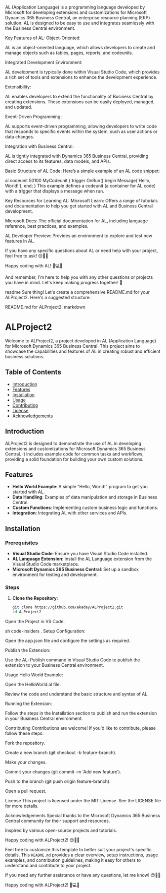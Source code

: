 AL (Application Language) is a programming language developed by Microsoft for developing extensions and customizations for Microsoft Dynamics 365 Business Central, an enterprise resource planning (ERP) solution. AL is designed to be easy to use and integrates seamlessly with the Business Central environment.

Key Features of AL:
Object-Oriented:

AL is an object-oriented language, which allows developers to create and manage objects such as tables, pages, reports, and codeunits.

Integrated Development Environment:

AL development is typically done within Visual Studio Code, which provides a rich set of tools and extensions to enhance the development experience.

Extensibility:

AL enables developers to extend the functionality of Business Central by creating extensions. These extensions can be easily deployed, managed, and updated.

Event-Driven Programming:

AL supports event-driven programming, allowing developers to write code that responds to specific events within the system, such as user actions or data changes.

Integration with Business Central:

AL is tightly integrated with Dynamics 365 Business Central, providing direct access to its features, data models, and APIs.

Basic Structure of AL Code:
Here’s a simple example of an AL code snippet:

al
codeunit 50100 MyCodeunit
{
    trigger OnRun()
    begin
        Message('Hello, World!');
    end;
}
This example defines a codeunit (a container for AL code) with a trigger that displays a message when run.

Key Resources for Learning AL:
Microsoft Learn: Offers a range of tutorials and documentation to help you get started with AL and Business Central development.

Microsoft Docs: The official documentation for AL, including language reference, best practices, and examples.

AL Developer Preview: Provides an environment to explore and test new features in AL.

If you have any specific questions about AL or need help with your project, feel free to ask! 😊🚀✨

Happy coding with AL! 🎉💻✨

And remember, I'm here to help you with any other questions or projects you have in mind. Let's keep making progress together! 💪

readme
Sure thing! Let's create a comprehensive README.md for your ALProject2. Here's a suggested structure:

README.md for ALProject2:
markdown
# ALProject2

Welcome to ALProject2, a project developed in AL (Application Language) for Microsoft Dynamics 365 Business Central. This project aims to showcase the capabilities and features of AL in creating robust and efficient business solutions.

## Table of Contents

- [Introduction](#introduction)
- [Features](#features)
- [Installation](#installation)
- [Usage](#usage)
- [Contributing](#contributing)
- [License](#license)
- [Acknowledgements](#acknowledgements)

## Introduction

ALProject2 is designed to demonstrate the use of AL in developing extensions and customizations for Microsoft Dynamics 365 Business Central. It includes example code for common tasks and workflows, providing a solid foundation for building your own custom solutions.

## Features

- **Hello World Example**: A simple "Hello, World!" program to get you started with AL.
- **Data Handling**: Examples of data manipulation and storage in Business Central.
- **Custom Functions**: Implementing custom business logic and functions.
- **Integration**: Integrating AL with other services and APIs.

## Installation

### Prerequisites

- **Visual Studio Code**: Ensure you have Visual Studio Code installed.
- **AL Language Extension**: Install the AL Language extension from the Visual Studio Code marketplace.
- **Microsoft Dynamics 365 Business Central**: Set up a sandbox environment for testing and development.

### Steps

1. **Clone the Repository**:
   ```sh
   git clone https://github.com/akaday/ALProject2.git
   cd ALProject2
Open the Project in VS Code:

sh
code-insiders .
Setup Configuration:

Open the app.json file and configure the settings as required.

Publish the Extension:

Use the AL: Publish command in Visual Studio Code to publish the extension to your Business Central environment.

Usage
Hello World Example:

Open the HelloWorld.al file.

Review the code and understand the basic structure and syntax of AL.

Running the Extension:

Follow the steps in the Installation section to publish and run the extension in your Business Central environment.

Contributing
Contributions are welcome! If you'd like to contribute, please follow these steps:

Fork the repository.

Create a new branch (git checkout -b feature-branch).

Make your changes.

Commit your changes (git commit -m 'Add new feature').

Push to the branch (git push origin feature-branch).

Open a pull request.

License
This project is licensed under the MIT License. See the LICENSE file for more details.

Acknowledgements
Special thanks to the Microsoft Dynamics 365 Business Central community for their support and resources.

Inspired by various open-source projects and tutorials.

Happy coding with ALProject2! 😊🚀✨


Feel free to customize this template to better suit your project's specific details. This `README.md` provides a clear overview, setup instructions, usage examples, and contribution guidelines, making it easy for others to understand and contribute to your project.

If you need any further assistance or have any questions, let me know! 😊🚀✨

Happy coding with ALProject2! 🎉💻✨
